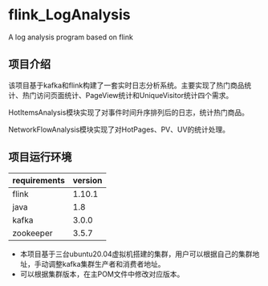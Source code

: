 # flink_LogAnalysis
A log analysis program based on flink



## 项目介绍

该项目基于kafka和flink构建了一套实时日志分析系统。主要实现了热门商品统计、热门访问页面统计、PageView统计和UniqueVisitor统计四个需求。

HotItemsAnalysis模块实现了对事件时间升序排列后的日志，统计热门商品。

NetworkFlowAnalysis模块实现了对HotPages、PV、UV的统计处理。



## 项目运行环境



| requirements | version |
| ------------ | ------- |
| flink        | 1.10.1  |
| java         | 1.8     |
| kafka        | 3.0.0   |
| zookeeper    | 3.5.7   |



* 本项目基于三台ubuntu20.04虚拟机搭建的集群，用户可以根据自己的集群地址，手动调整kafka集群生产者和消费者地址。
* 可以根据集群版本，在主POM文件中修改对应版本。
